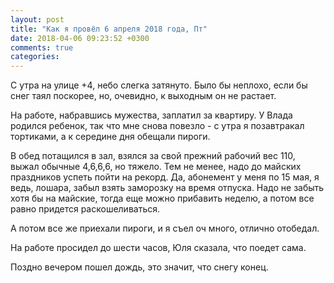 ```yaml
---
layout: post
title: "Как я провёл 6 апреля 2018 года, Пт"
date: 2018-04-06 09:23:52 +0300
comments: true
categories: 
---
```

С утра на улице +4, небо слегка затянуто. Было бы неплохо, если бы снег таял поскорее, но, очевидно, к выходным он не растает.

На работе, набравшись мужества, заплатил за квартиру. У Влада родился ребенок, так что мне снова повезло - с утра я позавтракал тортиками, а к середине дня обещали пироги.

В обед потащился в зал, взялся за свой прежний рабочий вес 110, выжал обычные 4,6,6,6, но тяжело. Тем не менее, надо до майских праздников успеть пойти на рекорд. Да, абонемент у меня по 15 мая, я ведь, лошара, забыл взять заморозку на время отпуска. Надо не забыть хотя бы на майские, тогда еще можно прибавить неделю, а потом все равно придется раскошеливаться.

А потом все же приехали пироги, и я съел оч много, отлично отобедал.

На работе просидел до шести часов, Юля сказала, что поедет сама.

Поздно вечером пошел дождь, это значит, что снегу конец.